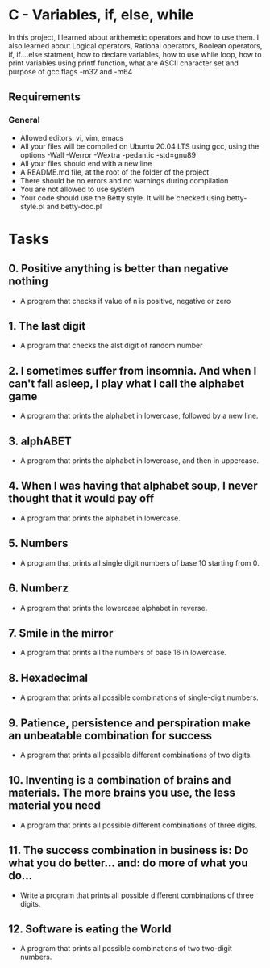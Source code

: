 # C - Variables, if, else, while

In this project, I learned about arithemetic operators and how to use them. I also learned about Logical operators, Rational operators, Boolean operators, if, if....else statment, how to declare variables, how to use while loop, how to print variables using printf function, what are ASCII character set and purpose of gcc flags -m32 and -m64

## Requirements
### General
* Allowed editors: vi, vim, emacs
* All your files will be compiled on Ubuntu 20.04 LTS using gcc, using the options -Wall -Werror -Wextra -pedantic -std=gnu89
* All your files should end with a new line
* A README.md file, at the root of the folder of the project
* There should be no errors and no warnings during compilation
* You are not allowed to use system
* Your code should use the Betty style. It will be checked using betty-style.pl and betty-doc.pl

# Tasks

## 0. Positive anything is better than negative nothing

* A program that checks if value of n is positive, negative or zero

## 1. The last digit

* A program that checks the alst digit of random  number 

## 2. I sometimes suffer from insomnia. And when I can't fall asleep, I play what I call the alphabet game

* A program that prints the alphabet in lowercase, followed by a new line.

## 3. alphABET

* A program that prints the alphabet in lowercase, and then in uppercase.

## 4. When I was having that alphabet soup, I never thought that it would pay off

* A program that prints the alphabet in lowercase.

## 5. Numbers

* A program that prints all single digit numbers of base 10 starting from 0.

## 6. Numberz

* A program that prints the lowercase alphabet in reverse.

## 7. Smile in the mirror 

* A program that prints all the numbers of base 16 in lowercase.

## 8. Hexadecimal

* A program that prints all possible combinations of single-digit numbers.

## 9. Patience, persistence and perspiration make an unbeatable combination for success

* A program that prints all possible different combinations of two digits.

## 10. Inventing is a combination of brains and materials. The more brains you use, the less material you need

* A program that prints all possible different combinations of three digits.

## 11. The success combination in business is: Do what you do better... and: do more of what you do...

* Write a program that prints all possible different combinations of three digits.

## 12. Software is eating the World

* A program that prints all possible combinations of two two-digit numbers.

